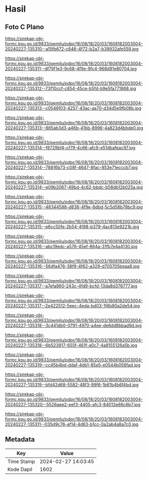 # Hasil

## Foto C Plano

https://sirekap-obj-formc.kpu.go.id/9833/pemilu/pdpr/16/08/18/20/03/1608182003004-20240227-135310--a15fb672-c646-4f72-b2a7-b39932afe559.jpg

https://sirekap-obj-formc.kpu.go.id/9833/pemilu/pdpr/16/08/18/20/03/1608182003004-20240227-135311--df79f1e3-9c68-4f9e-9fc4-968d91e80704.jpg

https://sirekap-obj-formc.kpu.go.id/9833/pemilu/pdpr/16/08/18/20/03/1608182003004-20240227-135312--73f10ccf-c854-45ce-b5fd-b9e5fa771868.jpg

https://sirekap-obj-formc.kpu.go.id/9833/pemilu/pdpr/16/08/18/20/03/1608182003004-20240227-135313--c0546f03-4257-43ac-aa70-d34d5e9fb08b.jpg

https://sirekap-obj-formc.kpu.go.id/9833/pemilu/pdpr/16/08/18/20/03/1608182003004-20240227-135313--865ab3d3-a46b-41bb-8996-4a823d4bbde0.jpg

https://sirekap-obj-formc.kpu.go.id/9833/pemilu/pdpr/16/08/18/20/03/1608182003004-20240227-135314--f8729bf4-cf79-4c66-afc9-e51dbafeac97.jpg

https://sirekap-obj-formc.kpu.go.id/9833/pemilu/pdpr/16/08/18/20/03/1608182003004-20240227-135314--78816b73-c08f-4647-8fac-853e71ecccb7.jpg

https://sirekap-obj-formc.kpu.go.id/9833/pemilu/pdpr/16/08/18/20/03/1608182003004-20240227-135314--e09b2067-49bd-4c62-bbdc-b58db12b025a.jpg

https://sirekap-obj-formc.kpu.go.id/9833/pemilu/pdpr/16/08/18/20/03/1608182003004-20240227-135315--48344588-d836-4f9e-8dbd-5c5d58b78bc9.jpg

https://sirekap-obj-formc.kpu.go.id/9833/pemilu/pdpr/16/08/18/20/03/1608182003004-20240227-135315--e6cc50fe-2b54-4f88-b379-4ac813e9221b.jpg

https://sirekap-obj-formc.kpu.go.id/9833/pemilu/pdpr/16/08/18/20/03/1608182003004-20240227-135316--abc19edc-a576-45ef-864a-31fb7e4a4130.jpg

https://sirekap-obj-formc.kpu.go.id/9833/pemilu/pdpr/16/08/18/20/03/1608182003004-20240227-135316--56dfa476-38f9-4f62-a329-d705705beaa8.jpg

https://sirekap-obj-formc.kpu.go.id/9833/pemilu/pdpr/16/08/18/20/03/1608182003004-20240227-135317--a7efa960-243c-4fd9-bcfd-13da8d376777.jpg

https://sirekap-obj-formc.kpu.go.id/9833/pemilu/pdpr/16/08/18/20/03/1608182003004-20240227-135317--2e422512-5eec-4eda-bd03-1f4b80a2de54.jpg

https://sirekap-obj-formc.kpu.go.id/9833/pemilu/pdpr/16/08/18/20/03/1608182003004-20240227-135318--3c441db0-0791-4970-a4ee-de6dd8bbad9d.jpg

https://sirekap-obj-formc.kpu.go.id/9833/pemilu/pdpr/16/08/18/20/03/1608182003004-20240227-135318--6b523917-655f-461f-a0c7-4a8155126a5b.jpg

https://sirekap-obj-formc.kpu.go.id/9833/pemilu/pdpr/16/08/18/20/03/1608182003004-20240227-135319--cc45b4bd-ddaf-4db1-85e5-e0544b056fad.jpg

https://sirekap-obj-formc.kpu.go.id/9833/pemilu/pdpr/16/08/18/20/03/1608182003004-20240227-135319--bfd42d68-5582-48f3-99f6-1b61b4b6f4bd.jpg

https://sirekap-obj-formc.kpu.go.id/9833/pemilu/pdpr/16/08/18/20/03/1608182003004-20240227-135320--5526aee2-eef3-4405-afc3-84012e66c6b7.jpg

https://sirekap-obj-formc.kpu.go.id/9833/pemilu/pdpr/16/08/18/20/03/1608182003004-20240227-135311--035d9c76-af14-4d63-b1cc-0a2ab4a8a7c0.jpg


## Metadata

| Key        | Value               |
| ---------- | ------------------- |
| Time Stamp | 2024-02-27 14:03:45 |
| Kode Dapil | 1602                |



